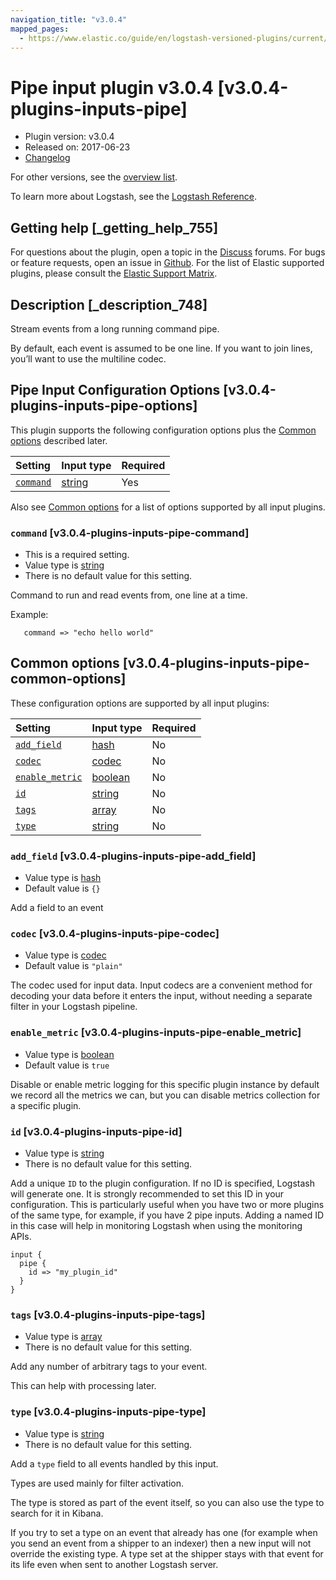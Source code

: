 ```yaml
---
navigation_title: "v3.0.4"
mapped_pages:
  - https://www.elastic.co/guide/en/logstash-versioned-plugins/current/v3.0.4-plugins-inputs-pipe.html
---
```


# Pipe input plugin v3.0.4 [v3.0.4-plugins-inputs-pipe]

* Plugin version: v3.0.4
* Released on: 2017-06-23
* [Changelog](https://github.com/logstash-plugins/logstash-input-pipe/blob/v3.0.4/CHANGELOG.md)

For other versions, see the [overview list](input-pipe-index.md).

To learn more about Logstash, see the [Logstash Reference](https://www.elastic.co/guide/en/logstash/current/index.html).

## Getting help [_getting_help_755]

For questions about the plugin, open a topic in the [Discuss](http://discuss.elastic.co) forums. For bugs or feature requests, open an issue in [Github](https://github.com/logstash-plugins/logstash-input-pipe). For the list of Elastic supported plugins, please consult the [Elastic Support Matrix](https://www.elastic.co/support/matrix#matrix_logstash_plugins).

## Description [_description_748]

Stream events from a long running command pipe.

By default, each event is assumed to be one line. If you want to join lines, you’ll want to use the multiline codec.

## Pipe Input Configuration Options [v3.0.4-plugins-inputs-pipe-options]

This plugin supports the following configuration options plus the [Common options](v3-0-4-plugins-inputs-pipe.md#v3.0.4-plugins-inputs-pipe-common-options) described later.

| Setting | Input type | Required |
| :- | :- | :- |
| [`command`](v3-0-4-plugins-inputs-pipe.md#v3.0.4-plugins-inputs-pipe-command) | [string](/lsr/value-types.md#string) | Yes |

Also see [Common options](v3-0-4-plugins-inputs-pipe.md#v3.0.4-plugins-inputs-pipe-common-options) for a list of options supported by all input plugins.

### `command` [v3.0.4-plugins-inputs-pipe-command]

* This is a required setting.
* Value type is [string](/lsr/value-types.md#string)
* There is no default value for this setting.

Command to run and read events from, one line at a time.

Example:

```
   command => "echo hello world"
```

## Common options [v3.0.4-plugins-inputs-pipe-common-options]

These configuration options are supported by all input plugins:

| Setting | Input type | Required |
| :- | :- | :- |
| [`add_field`](v3-0-4-plugins-inputs-pipe.md#v3.0.4-plugins-inputs-pipe-add_field) | [hash](/lsr/value-types.md#hash) | No |
| [`codec`](v3-0-4-plugins-inputs-pipe.md#v3.0.4-plugins-inputs-pipe-codec) | [codec](/lsr/value-types.md#codec) | No |
| [`enable_metric`](v3-0-4-plugins-inputs-pipe.md#v3.0.4-plugins-inputs-pipe-enable_metric) | [boolean](/lsr/value-types.md#boolean) | No |
| [`id`](v3-0-4-plugins-inputs-pipe.md#v3.0.4-plugins-inputs-pipe-id) | [string](/lsr/value-types.md#string) | No |
| [`tags`](v3-0-4-plugins-inputs-pipe.md#v3.0.4-plugins-inputs-pipe-tags) | [array](/lsr/value-types.md#array) | No |
| [`type`](v3-0-4-plugins-inputs-pipe.md#v3.0.4-plugins-inputs-pipe-type) | [string](/lsr/value-types.md#string) | No |

### `add_field` [v3.0.4-plugins-inputs-pipe-add_field]

* Value type is [hash](/lsr/value-types.md#hash)
* Default value is `{}`

Add a field to an event

### `codec` [v3.0.4-plugins-inputs-pipe-codec]

* Value type is [codec](/lsr/value-types.md#codec)
* Default value is `"plain"`

The codec used for input data. Input codecs are a convenient method for decoding your data before it enters the input, without needing a separate filter in your Logstash pipeline.

### `enable_metric` [v3.0.4-plugins-inputs-pipe-enable_metric]

* Value type is [boolean](/lsr/value-types.md#boolean)
* Default value is `true`

Disable or enable metric logging for this specific plugin instance by default we record all the metrics we can, but you can disable metrics collection for a specific plugin.

### `id` [v3.0.4-plugins-inputs-pipe-id]

* Value type is [string](/lsr/value-types.md#string)
* There is no default value for this setting.

Add a unique `ID` to the plugin configuration. If no ID is specified, Logstash will generate one. It is strongly recommended to set this ID in your configuration. This is particularly useful when you have two or more plugins of the same type, for example, if you have 2 pipe inputs. Adding a named ID in this case will help in monitoring Logstash when using the monitoring APIs.

```
input {
  pipe {
    id => "my_plugin_id"
  }
}
```

### `tags` [v3.0.4-plugins-inputs-pipe-tags]

* Value type is [array](/lsr/value-types.md#array)
* There is no default value for this setting.

Add any number of arbitrary tags to your event.

This can help with processing later.

### `type` [v3.0.4-plugins-inputs-pipe-type]

* Value type is [string](/lsr/value-types.md#string)
* There is no default value for this setting.

Add a `type` field to all events handled by this input.

Types are used mainly for filter activation.

The type is stored as part of the event itself, so you can also use the type to search for it in Kibana.

If you try to set a type on an event that already has one (for example when you send an event from a shipper to an indexer) then a new input will not override the existing type. A type set at the shipper stays with that event for its life even when sent to another Logstash server.
